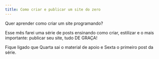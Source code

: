 ```yaml
---
title: Como criar e publicar um site do zero
---
```


Quer aprender como criar um site programando?

Esse mês farei uma série de posts ensinando como criar, estilizar e o mais importante: publicar seu site, tudo DE GRAÇA!

Fique ligado que Quarta sai o material de apoio e Sexta o primeiro post da série.
